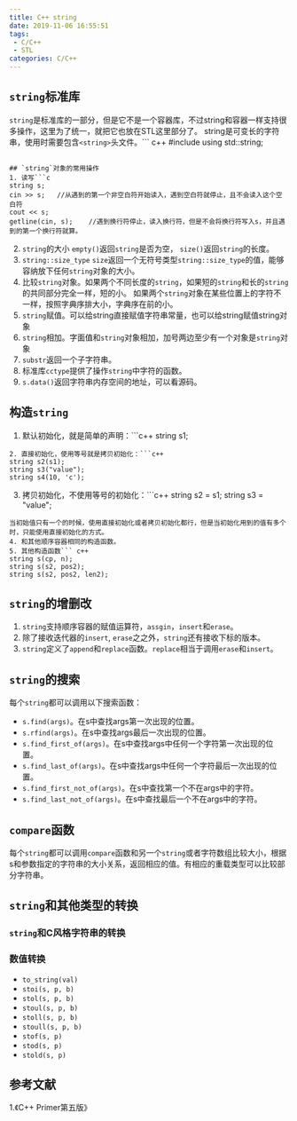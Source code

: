 ```yaml
---
title: C++ string
date: 2019-11-06 16:55:51
tags:
 - C/C++
 - STL
categories: C/C++
---
```


## `string`标准库
`string`是标准库的一部分，但是它不是一个容器库，不过string和容器一样支持很多操作，这里为了统一，就把它也放在STL这里部分了。
string是可变长的字符串，使用时需要包含`<string>`头文件。``` c++
#include <string>
using std::string;
```

## `string`对象的常用操作
1. 读写```c
string s;
cin >> s;   //从遇到的第一个非空白符开始读入，遇到空白符就停止，且不会读入这个空白符
cout << s;
getline(cin, s);    //遇到换行符停止，读入换行符，但是不会将换行符写入s，并且遇到的第一个换行符就算。
```
2. `string`的大小
`empty()`返回`string`是否为空，
`size()`返回`string`的长度。
3. `string::size_type`
`size`返回一个无符号类型`string::size_type`的值，能够容纳放下任何`string`对象的大小。
4. 比较`string`对象。如果两个不同长度的`string`，如果短的`string`和长的`string`的共同部分完全一样，短的小。
如果两个`string`对象在某些位置上的字符不一样，按照字典序排大小，字典序在前的小。
5. `string`赋值。可以给string直接赋值字符串常量，也可以给string赋值string对象
6. `string`相加。字面值和`string`对象相加，加号两边至少有一个对象是`string`对象
7. `substr`返回一个子字符串。
8. 标准库`cctype`提供了操作`string`中字符的函数。
9. `s.data()`返回字符串内存空间的地址，可以看源码。



## 构造`string`
1. 默认初始化，就是简单的声明：```c++
string s1;
```
2. 直接初始化，使用等号就是拷贝初始化：```c++
string s2(s1);
string s3("value");
string s4(10, 'c');
```
3. 拷贝初始化，不使用等号的初始化：```c++
string s2 = s1;
string s3 = "value";
```
当初始值只有一个的时候，使用直接初始化或者拷贝初始化都行，但是当初始化用到的值有多个时，只能使用直接初始化的方式。
4. 和其他顺序容器相同的构造函数。
5. 其他构造函数``` c++
string s(cp, n);
string s(s2, pos2);
string s(s2, pos2, len2);
```

## `string`的增删改
1. `string`支持顺序容器的赋值运算符，`assgin`，`insert`和`erase`。
2. 除了接收迭代器的`insert`, `erase`之之外，`string`还有接收下标的版本。
3. `string`定义了`append`和`replace`函数。`replace`相当于调用`erase`和`insert`。


## `string`的搜索
每个`string`都可以调用以下搜索函数：
- `s.find(args)`。在s中查找args第一次出现的位置。
- `s.rfind(args)`。在s中查找args最后一次出现的位置。
- `s.find_first_of(args)`。在s中查找args中任何一个字符第一次出现的位置。
- `s.find_last_of(args)`。在s中查找args中任何一个字符最后一次出现的位置。
- `s.find_first_not_of(args)`。在s中查找第一个不在args中的字符。
- `s.find_last_not_of(args)`。在s中查找最后一个不在args中的字符。

## `compare`函数
每个`string`都可以调用`compare`函数和另一个`string`或者字符数组比较大小，根据s和参数指定的字符串的大小关系，返回相应的值。有相应的重载类型可以比较部分字符串。

## `string`和其他类型的转换
### `string`和C风格字符串的转换

### 数值转换
- `to_string(val)`
- `stoi(s, p, b)`
- `stol(s, p, b)`
- `stoul(s, p, b)`
- `stoll(s, p, b)`
- `stoull(s, p, b)`
- `stof(s, p)`
- `stod(s, p)`
- `stold(s, p)`


## 参考文献
1.《C++ Primer第五版》
